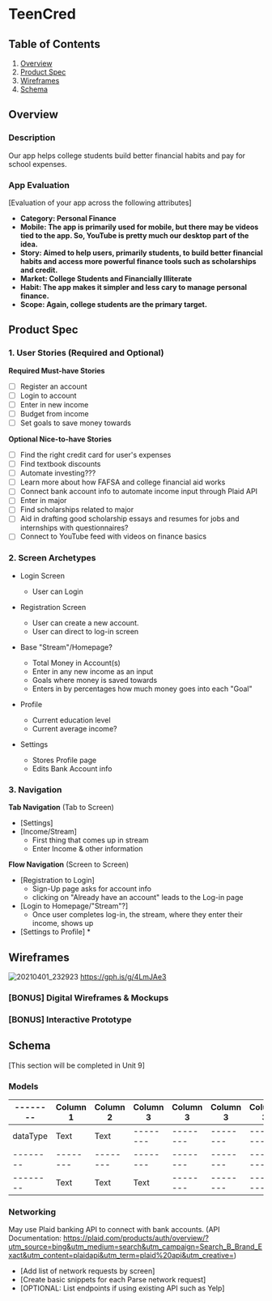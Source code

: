 # TeenCred

## Table of Contents
1. [Overview](#Overview)
1. [Product Spec](#Product-Spec)
1. [Wireframes](#Wireframes)
2. [Schema](#Schema)

## Overview
### Description
Our app helps college students build better financial habits and pay for school expenses.

### App Evaluation
[Evaluation of your app across the following attributes]
- **Category: Personal Finance**
- **Mobile: The app is primarily used for mobile, but there may be videos tied to the app. So, YouTube is pretty much our desktop part of the idea.**
- **Story: Aimed to help users, primarily students, to build better financial habits and access more powerful finance tools such as scholarships and credit.**
- **Market: College Students and Financially Illiterate**
- **Habit: The app makes it simpler and less cary to manage personal finance.**
- **Scope: Again, college students are the primary target.**

## Product Spec

### 1. User Stories (Required and Optional)

**Required Must-have Stories**

* [ ] Register an account
* [ ] Login to account
* [ ] Enter in new income
* [ ] Budget from income
* [ ] Set goals to save money towards

**Optional Nice-to-have Stories**

* [ ] Find the right credit card for user's expenses
* [ ] Find textbook discounts
* [ ] Automate investing???
* [ ] Learn more about how FAFSA and college financial aid works
* [ ] Connect bank account info to automate income input through Plaid API
* [ ] Enter in major
* [ ] Find scholarships related to major
* [ ] Aid in drafting good scholarship essays and resumes for jobs and internships with questionnaires?
* [ ] Connect to YouTube feed with videos on finance basics

### 2. Screen Archetypes

* Login Screen
   * User can Login
* Registration Screen
   * User can create a new account.
   * User can direct to log-in screen

* Base "Stream"/Homepage?
    * Total Money in Account(s)
    * Enter in any new income as an input
    * Goals where money is saved towards
    * Enters in by percentages how much money goes into each "Goal"

* Profile
    * Current education level
    * Current average income?

* Settings
    * Stores Profile page
    * Edits Bank Account info
 

### 3. Navigation

**Tab Navigation** (Tab to Screen)

* [Settings]
* [Income/Stream]
    * First thing that comes up in stream
    * Enter Income & other information


**Flow Navigation** (Screen to Screen)

* [Registration to Login]
   * Sign-Up page asks for account info
   * clicking on "Already have an account" leads to the Log-in page
* [Login to Homepage/"Stream"?]
   * Once user completes log-in, the stream, where they enter their income, shows up
* [Settings to Profile]
    * 

## Wireframes
![20210401_232923](https://user-images.githubusercontent.com/77257966/113388478-28b56300-9343-11eb-95c2-c3df51dc3621.jpg)
https://gph.is/g/4LmJAe3

### [BONUS] Digital Wireframes & Mockups

### [BONUS] Interactive Prototype

## Schema 
[This section will be completed in Unit 9]

### Models
| -------- | Column 1 | Column 2 | Column 3 | Column 3 | Column 3 | Column 3 |
| -------- | -------- | -------- | -------- | -------- | -------- | -------- |
| dataType | Text     | Text     | -------- | -------- | -------- | -------- |
| -------- | -------- | -------- | -------- | -------- | -------- | -------- |
| -------- | Text     | Text     | Text     | -------- | -------- | -------- |

### Networking
May use Plaid banking API to connect with bank accounts.
(API Documentation: https://plaid.com/products/auth/overview/?utm_source=bing&utm_medium=search&utm_campaign=Search_B_Brand_Exact&utm_content=plaidapi&utm_term=plaid%20api&utm_creative=)

- [Add list of network requests by screen]
- [Create basic snippets for each Parse network request]
- [OPTIONAL: List endpoints if using existing API such as Yelp]
